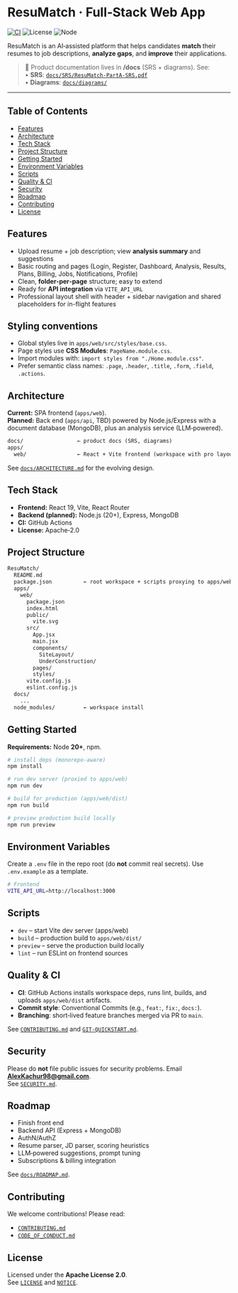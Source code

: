 # ResuMatch · Full‑Stack Web App

[![CI](https://github.com/alexkachur98/resumatch/actions/workflows/ci.yml/badge.svg?branch=main)](https://github.com/alexkachur98/resumatch/actions/workflows/ci.yml)
![License](https://img.shields.io/badge/license-Apache--2.0-blue)
![Node](https://img.shields.io/badge/node-%E2%89%A520.0-brightgreen)

ResuMatch is an AI‑assisted platform that helps candidates **match** their resumes to job descriptions, **analyze gaps**, and **improve** their applications.

> 📄 Product documentation lives in **/docs** (SRS + diagrams). See:  
> • **SRS**: [`docs/SRS/ResuMatch-PartA-SRS.pdf`](docs/SRS/ResuMatch-PartA-SRS.pdf)  
> • **Diagrams**: [`docs/diagrams/`](docs/diagrams/)

---

## Table of Contents
- [Features](#features)
- [Architecture](#architecture)
- [Tech Stack](#tech-stack)
- [Project Structure](#project-structure)
- [Getting Started](#getting-started)
- [Environment Variables](#environment-variables)
- [Scripts](#scripts)
- [Quality & CI](#quality--ci)
- [Security](#security)
- [Roadmap](#roadmap)
- [Contributing](#contributing)
- [License](#license)

## Features
- Upload resume + job description; view **analysis summary** and suggestions
- Basic routing and pages (Login, Register, Dashboard, Analysis, Results, Plans, Billing, Jobs, Notifications, Profile)
- Clean, **folder‑per‑page** structure; easy to extend
- Ready for **API integration** via `VITE_API_URL`
- Professional layout shell with header + sidebar navigation and shared placeholders for in-flight features

## Styling conventions
- Global styles live in `apps/web/src/styles/base.css`.
- Page styles use **CSS Modules**: `PageName.module.css`.
- Import modules with: `import styles from "./Home.module.css"`.
- Prefer semantic class names: `.page`, `.header`, `.title`, `.form`, `.field`, `.actions`.

## Architecture
**Current:** SPA frontend (`apps/web`).  
**Planned:** Back end (`apps/api`, TBD) powered by Node.js/Express with a document database (MongoDB), plus an analysis service (LLM‑powered).

```txt
docs/                 ← product docs (SRS, diagrams)
apps/
  web/                ← React + Vite frontend (workspace with pro layout shell)
```

See [`docs/ARCHITECTURE.md`](docs/ARCHITECTURE.md) for the evolving design.

## Tech Stack
- **Frontend:** React 19, Vite, React Router
- **Backend (planned):** Node.js (20+), Express, MongoDB
- **CI:** GitHub Actions
- **License:** Apache‑2.0

## Project Structure
```txt
ResuMatch/
  README.md
  package.json          ← root workspace + scripts proxying to apps/web
  apps/
    web/
      package.json
      index.html
      public/
        vite.svg
      src/
        App.jsx
        main.jsx
        components/
          SiteLayout/
          UnderConstruction/
        pages/
        styles/
      vite.config.js
      eslint.config.js
  docs/
    ...
  node_modules/         ← workspace install
```

## Getting Started
**Requirements:** Node **20+**, npm.

```bash
# install deps (monorepo-aware)
npm install

# run dev server (proxied to apps/web)
npm run dev

# build for production (apps/web/dist)
npm run build

# preview production build locally
npm run preview
```

## Environment Variables
Create a `.env` file in the repo root (do **not** commit real secrets). Use `.env.example` as a template.

```bash
# Frontend
VITE_API_URL=http://localhost:3000
```

## Scripts
- `dev` – start Vite dev server (apps/web)
- `build` – production build to `apps/web/dist/`
- `preview` – serve the production build locally
- `lint` – run ESLint on frontend sources

## Quality & CI
- **CI**: GitHub Actions installs workspace deps, runs lint, builds, and uploads `apps/web/dist` artifacts.
- **Commit style**: Conventional Commits (e.g., `feat:`, `fix:`, `docs:`).
- **Branching**: short‑lived feature branches merged via PR to `main`.

See [`CONTRIBUTING.md`](CONTRIBUTING.md) and [`GIT-QUICKSTART.md`](GIT-QUICKSTART.md).

## Security
Please do **not** file public issues for security problems. Email **AlexKachur98@gmail.com**.  
See [`SECURITY.md`](SECURITY.md).

## Roadmap
- Finish front end 
- Backend API (Express + MongoDB)
- AuthN/AuthZ
- Resume parser, JD parser, scoring heuristics
- LLM‑powered suggestions, prompt tuning
- Subscriptions & billing integration

See [`docs/ROADMAP.md`](docs/ROADMAP.md).

## Contributing
We welcome contributions! Please read:
- [`CONTRIBUTING.md`](CONTRIBUTING.md)
- [`CODE_OF_CONDUCT.md`](CODE_OF_CONDUCT.md)

## License
Licensed under the **Apache License 2.0**.  
See [`LICENSE`](LICENSE) and [`NOTICE`](NOTICE).
